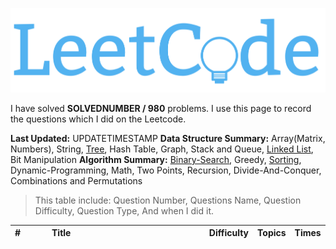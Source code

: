 ![](/images/in-post/2018-08-10-All-Leetcode/2019-01-09-19-22-01.png)

I have solved **SOLVEDNUMBER / 980** problems. I use this page to record the questions which I did on the Leetcode.

**Last Updated:** UPDATETIMESTAMP
**Data Structure Summary:** Array(Matrix, Numbers), String, [Tree](../Leetcode-Tree-Summary/), Hash Table, Graph, Stack and Queue, [Linked List](../Leetcode-Algorithm-Linked-List/), Bit Manipulation
**Algorithm Summary:** [Binary-Search](../Algorithms-Binary-Search/), Greedy, [Sorting](../Leetcode-Leetcode-Sorting-Summary/), Dynamic-Programming, Math, Two Points, Recursion, Divide-And-Conquer, Combinations and Permutations

> This table include: Question Number, Questions Name, Question Difficulty, Question Type, And when I did it.

<!-- more -->

<style>
table th:nth-of-type(1) {
    width: 45px;
}

table th:nth-of-type(2) {
    width: 50%;
}

</style>

<!--more-->
| # | Title                                                                                                             | Difficulty   | Topics   | Times   |
| :--- | :---------------------------------------------------------------------------------------------------------------- | :----- | :----- | :--------- |
